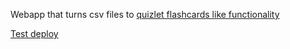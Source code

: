 Webapp that turns csv files to [quizlet flashcards like functionality](https://quizlet.com/)

[Test deploy](https://word-cards.netlify.app/)

